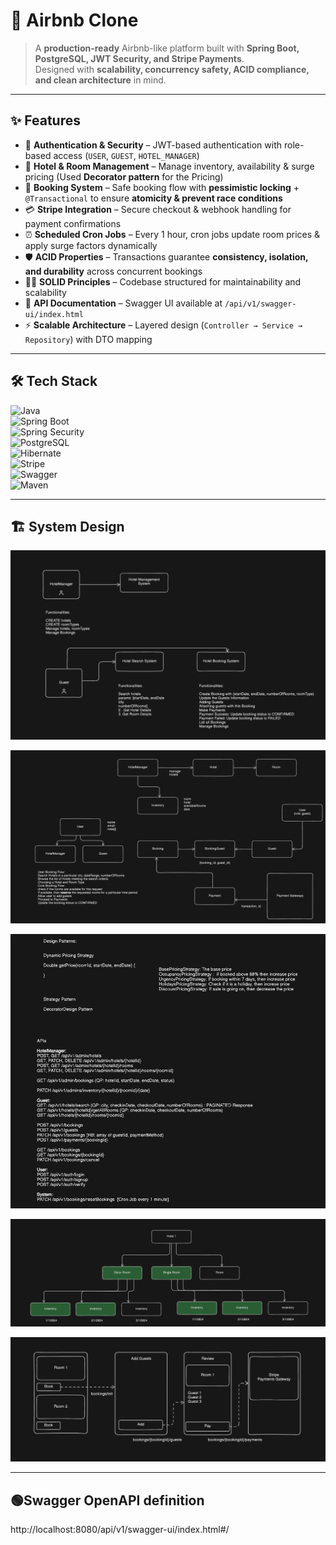 # 🏡 Airbnb Clone  

> A **production-ready** Airbnb-like platform built with **Spring Boot, PostgreSQL, JWT Security, and Stripe Payments**.  
Designed with **scalability, concurrency safety, ACID compliance, and clean architecture** in mind.  

---

## ✨ Features  

- 🔐 **Authentication & Security** – JWT-based authentication with role-based access (`USER`, `GUEST`, `HOTEL_MANAGER`)  
- 🏨 **Hotel & Room Management** – Manage inventory, availability & surge pricing (Used **Decorator pattern** for the Pricing) 
- 📅 **Booking System** – Safe booking flow with **pessimistic locking** + `@Transactional` to ensure **atomicity & prevent race conditions**  
- 💳 **Stripe Integration** – Secure checkout & webhook handling for payment confirmations  
- ⏰ **Scheduled Cron Jobs** – Every 1 hour, cron jobs update room prices & apply surge factors dynamically  
- 🛡 **ACID Properties** – Transactions guarantee **consistency, isolation, and durability** across concurrent bookings  
- 👨‍💻 **SOLID Principles** – Codebase structured for maintainability and scalability  
- 📑 **API Documentation** – Swagger UI available at `/api/v1/swagger-ui/index.html`  
- ⚡ **Scalable Architecture** – Layered design (`Controller → Service → Repository`) with DTO mapping  

---

## 🛠 Tech Stack  

![Java](https://img.shields.io/badge/Java-17-blue)  
![Spring Boot](https://img.shields.io/badge/Spring%20Boot-3.4.4-brightgreen)  
![Spring Security](https://img.shields.io/badge/Spring%20Security-JWT-yellowgreen)  
![PostgreSQL](https://img.shields.io/badge/PostgreSQL-Database-blue)  
![Hibernate](https://img.shields.io/badge/Hibernate-ORM-orange)  
![Stripe](https://img.shields.io/badge/Stripe-Payments-purple)  
![Swagger](https://img.shields.io/badge/Swagger-API%20Docs-green)  
![Maven](https://img.shields.io/badge/Maven-Build%20Tool-red)  

---

## 🏗️ System Design 

![Screenshot](designs/Screenshot%202025-08-31%20200951.png)

![Screenshot](designs/Screenshot%202025-08-31%20201028.png)

![Screenshot](designs/Screenshot%202025-08-31%20201103.png)

![Screenshot](designs/Screenshot%202025-08-31%20201121.png)

![Screenshot](designs/Screenshot%202025-08-31%20201136.png)

---

## 🟢Swagger OpenAPI definition
http://localhost:8080/api/v1/swagger-ui/index.html#/
